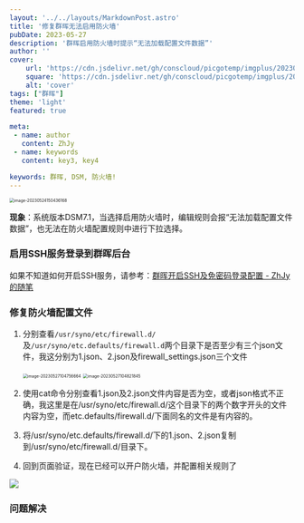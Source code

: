```yaml
---
layout: '../../layouts/MarkdownPost.astro'
title: '修复群晖无法启用防火墙'
pubDate: 2023-05-27
description: '群晖启用防火墙时提示“无法加载配置文件数据”'
author: ''
cover:
    url: 'https://cdn.jsdelivr.net/gh/conscloud/picgotemp/imgplus/202305270917016.png'
    square: 'https://cdn.jsdelivr.net/gh/conscloud/picgotemp/imgplus/202305270917016.png'
    alt: 'cover'
tags: ["群晖"] 
theme: 'light'
featured: true

meta:
 - name: author
   content: ZhJy
 - name: keywords
   content: key3, key4

keywords: 群晖, DSM, 防火墙!
---
```


<img src="https://cdn.jsdelivr.net/gh/conscloud/picgotemp/imgplus/202305241504372.png" alt="image-20230524150436168" style="zoom:50%;" />

**现象**：系统版本DSM7.1，当选择启用防火墙时，编辑规则会报“无法加载配置文件数据”，也无法在防火墙配置规则中进行下拉选择。

### 启用SSH服务登录到群晖后台

如果不知道如何开启SSH服务，请参考：[群晖开启SSH及免密码登录配置 - ZhJy的随笔](https://www.okko.tk/posts/群晖开启SSH服务及免密码登录)

### 修复防火墙配置文件

1. 分别查看`/usr/syno/etc/firewall.d/`及`/usr/syno/etc.defaults/firewall.d`两个目录下是否至少有三个json文件，我这分别为1.json、2.json及firewall_settings.json三个文件

   <img src="https://cdn.jsdelivr.net/gh/conscloud/picgotemp/imgplus/202305271047706.png" alt="image-20230527104756664" style="zoom:50%;" />

   <img src="https://cdn.jsdelivr.net/gh/conscloud/picgotemp/imgplus/202305271048888.png" alt="image-20230527104821845" style="zoom:50%;" />

2. 使用cat命令分别查看1.json及2.json文件内容是否为空，或者json格式不正确，我这里是在/usr/syno/etc/firewall.d/这个目录下的两个数字开头的文件内容为空，而etc.defaults/firewall.d/下面同名的文件是有内容的。
3. 将/usr/syno/etc.defaults/firewall.d/下的1.json、2.json复制到/usr/syno/etc/firewall.d/目录下。
4. 回到页面验证，现在已经可以开户防火墙，并配置相关规则了

![](https://cdn.jsdelivr.net/gh/conscloud/picgotemp/imgplus/202305271055709.png)

### 问题解决
